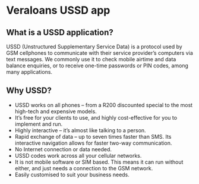 # Veraloans USSD app

## What is a USSD application?
USSD (Unstructured Supplementary Service Data) is a protocol used by GSM cellphones to communicate with their service provider’s computers via text messages. We commonly use it to check mobile airtime and data balance enquiries, or to receive one-time passwords or PIN codes, among many applications.
    
## Why USSD?

* USSD works on all phones – from a R200 discounted special to the most high-tech and expensive models.
* It’s free for your clients to use, and highly cost-effective for you to implement and run.
* Highly interactive – it’s almost like talking to a person.
* Rapid exchange of data – up to seven times faster than SMS. Its interactive navigation allows for faster two-way communication.
* No Internet connection or data needed.
* USSD codes work across all your cellular networks.
* It is not mobile software or SIM based. This means it can run without either, and just needs a connection to the GSM network.
* Easily customised to suit your business needs.
